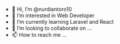 - 👋 Hi, I’m @nurdiantoro10
- 👀 I’m interested in Web Developer
- 🌱 I’m currently learning Laravel and React
- 💞️ I’m looking to collaborate on ...
- 📫 How to reach me ...

<!---
nurdiantoro10/nurdiantoro10 is a ✨ special ✨ repository because its `README.md` (this file) appears on your GitHub profile.
You can click the Preview link to take a look at your changes.
--->
